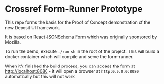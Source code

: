 # Crossref Form-Runner Prototype

This repo forms the basis for the Proof of Concept demonstration of the new Deposit UI framework.

It is based on [React JSONSchema Form](https://github.com/rjsf-team/react-jsonschema-form) which was originally sponsored by Mozilla.

To run the demo, execute `./run.sh` in the root of the project.
This will build a docker container which will compile and serve the form-runner. 

When it's finished the build process, you can access the form at [http://localhost:8080](http://localhost:8080) - it will open a browser at `http:0.0.0.0:8080` automatically but this will not work
